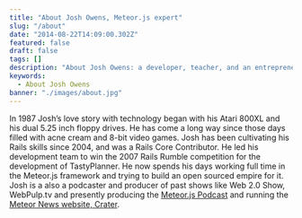 ```yaml
---
title: "About Josh Owens, Meteor.js expert"
slug: "/about"
date: "2014-08-22T14:09:00.302Z"
featured: false
draft: false
tags: []
description: "About Josh Owens: a developer, teacher, and an entrepreneur"
keywords:
  - About Josh Owens
banner: "./images/about.jpg"
---
```


In 1987 Josh’s love story with technology began with his Atari 800XL and his dual 5.25 inch floppy drives. He has come a long way since those days filled with acne cream and 8-bit video games. Josh has been cultivating his Rails skills since 2004, and was a Rails Core Contributor. He led his development team to win the 2007 Rails Rumble competition for the development of TastyPlanner. He now spends his days working full time in the Meteor.js framework and trying to build an open sourced empire for it.  Josh is a also a podcaster and producer of past shows like Web 2.0 Show, WebPulp.tv and presently producing the [Meteor.js Podcast](http://meteorpodcast.com) and running the [Meteor News website, Crater](http://crater.io).
